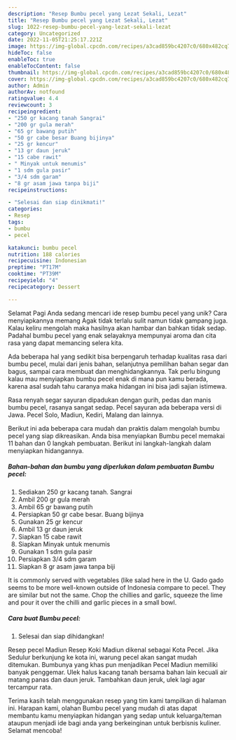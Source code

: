 ```yaml
---
description: "Resep Bumbu pecel yang Lezat Sekali, Lezat"
title: "Resep Bumbu pecel yang Lezat Sekali, Lezat"
slug: 1022-resep-bumbu-pecel-yang-lezat-sekali-lezat
category: Uncategorized
date: 2022-11-05T21:25:17.221Z
image: https://img-global.cpcdn.com/recipes/a3cad859bc4207c0/680x482cq70/bumbu-pecel-foto-resep-utama.jpg
hideToc: false
enableToc: true
enableTocContent: false
thumbnail: https://img-global.cpcdn.com/recipes/a3cad859bc4207c0/680x482cq70/bumbu-pecel-foto-resep-utama.jpg
cover: https://img-global.cpcdn.com/recipes/a3cad859bc4207c0/680x482cq70/bumbu-pecel-foto-resep-utama.jpg
author: Admin
authorAv: notfound
ratingvalue: 4.4
reviewcount: 3
recipeingredient:
- "250 gr kacang tanah Sangrai"
- "200 gr gula merah"
- "65 gr bawang putih"
- "50 gr cabe besar Buang bijinya"
- "25 gr kencur"
- "13 gr daun jeruk"
- "15 cabe rawit"
- " Minyak untuk menumis"
- "1 sdm gula pasir"
- "3/4 sdm garam"
- "8 gr asam jawa tanpa biji"
recipeinstructions:

- "Selesai dan siap dinikmati!"
categories:
- Resep
tags:
- bumbu
- pecel

katakunci: bumbu pecel 
nutrition: 188 calories
recipecuisine: Indonesian
preptime: "PT17M"
cooktime: "PT39M"
recipeyield: "4"
recipecategory: Dessert

---
```



Selamat Pagi Anda sedang mencari ide resep bumbu pecel yang unik? Cara menyiapkannya memang Agak tidak terlalu sulit namun tidak gampang juga. Kalau keliru mengolah maka hasilnya akan hambar dan bahkan tidak sedap. Padahal bumbu pecel yang enak selayaknya mempunyai aroma dan cita rasa yang dapat memancing selera kita.


Ada beberapa hal yang sedikit bisa berpengaruh terhadap kualitas rasa dari bumbu pecel, mulai dari jenis bahan, selanjutnya pemilihan bahan segar dan bagus, sampai cara membuat dan menghidangkannya. Tak perlu bingung kalau mau menyiapkan bumbu pecel enak di mana pun kamu berada, karena asal sudah tahu caranya maka hidangan ini bisa jadi sajian istimewa.

Rasa renyah segar sayuran dipadukan dengan gurih, pedas dan manis bumbu pecel, rasanya sangat sedap. Pecel sayuran ada beberapa versi di Jawa. Pecel Solo, Madiun, Kediri, Malang dan lainnya.


Berikut ini ada beberapa cara mudah dan praktis dalam mengolah bumbu pecel yang siap dikreasikan. Anda bisa menyiapkan Bumbu pecel memakai 11 bahan dan 0 langkah pembuatan. Berikut ini langkah-langkah dalam menyiapkan hidangannya.

<!--inarticleads1-->

##### Bahan-bahan dan bumbu yang diperlukan dalam pembuatan Bumbu pecel:

1. Sediakan 250 gr kacang tanah. Sangrai
1. Ambil 200 gr gula merah
1. Ambil 65 gr bawang putih
1. Persiapkan 50 gr cabe besar. Buang bijinya
1. Gunakan 25 gr kencur
1. Ambil 13 gr daun jeruk
1. Siapkan 15 cabe rawit
1. Siapkan  Minyak untuk menumis
1. Gunakan 1 sdm gula pasir
1. Persiapkan 3/4 sdm garam
1. Siapkan 8 gr asam jawa tanpa biji


It is commonly served with vegetables (like salad here in the U. Gado gado seems to be more well-known outside of Indonesia compare to pecel. They are similar but not the same. Chop the chillies and garlic, squeeze the lime and pour it over the chilli and garlic pieces in a small bowl. 

<!--inarticleads2-->

##### Cara buat Bumbu pecel:


1. Selesai dan siap dihidangkan!

Resep pecel Madiun Resep Koki Madiun dikenal sebagai Kota Pecel. Jika Sedulur berkunjung ke kota ini, warung pecel akan sangat mudah ditemukan. Bumbunya yang khas pun menjadikan Pecel Madiun memiliki banyak penggemar. Ulek halus kacang tanah bersama bahan lain kecuali air matang panas dan daun jeruk. Tambahkan daun jeruk, ulek lagi agar tercampur rata. 

Terima kasih telah menggunakan resep yang tim kami tampilkan di halaman ini. Harapan kami, olahan Bumbu pecel yang mudah di atas dapat membantu kamu menyiapkan hidangan yang sedap untuk keluarga/teman ataupun menjadi ide bagi anda yang berkeinginan untuk berbisnis kuliner. Selamat mencoba!
